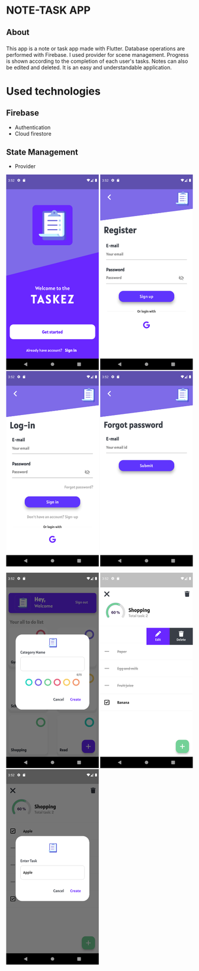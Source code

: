 
# NOTE-TASK APP

## About
### 
This app is a note or task app made with Flutter. Database operations are performed with Firebase. I used provider for scene management. Progress is shown according to the completion of each user's tasks. Notes can also be edited and deleted.
It is an easy and understandable application.
# Used technologies
## Firebase 
- Authentication
- Cloud firestore

## State Management
-  Provider



<img width="250" src="https://github.com/Senures/project_se/blob/main/taskez/root.png">  <img width="250" src="https://github.com/Senures/project_se/blob/main/taskez/register.png">  
<img width="250" src="https://github.com/Senures/project_se/blob/main/taskez/login.png"> <img width="250" src="https://github.com/Senures/project_se/blob/main/taskez/password.png">

 

 <img width="250" src="https://github.com/Senures/project_se/blob/main/taskez/home.png"> <img width="250" src="https://github.com/Senures/project_se/blob/main/taskez/detail.png">
<img width="250" src="https://github.com/Senures/project_se/blob/main/taskez/task.png">

 



